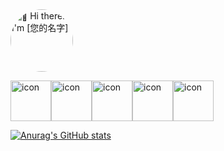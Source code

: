 <img src="https://avatars.githubusercontent.com/u/95457477" style="width: 100px; height: 100px; border-radius: 50%;" alt="👋 Hi there! I'm [您的名字]" title="👋 Hi there! I'm [您的名字]"/>

<img src="https://techstack-generator.vercel.app/js-icon.svg" alt="icon" width="65" height="65" /><img src="https://techstack-generator.vercel.app/ts-icon.svg" alt="icon" width="65" height="65" /><img src="https://techstack-generator.vercel.app/react-icon.svg" alt="icon" width="65" height="65" /><img src="https://techstack-generator.vercel.app/webpack-icon.svg" alt="icon" width="65" height="65" /><img src="https://techstack-generator.vercel.app/sass-icon.svg" alt="icon" width="65" height="65" />

[![Anurag's GitHub stats](https://github-readme-stats.vercel.app/api?username=JY764234162&show_icons=true&theme=radical)](https://github.com/JY764234162)
